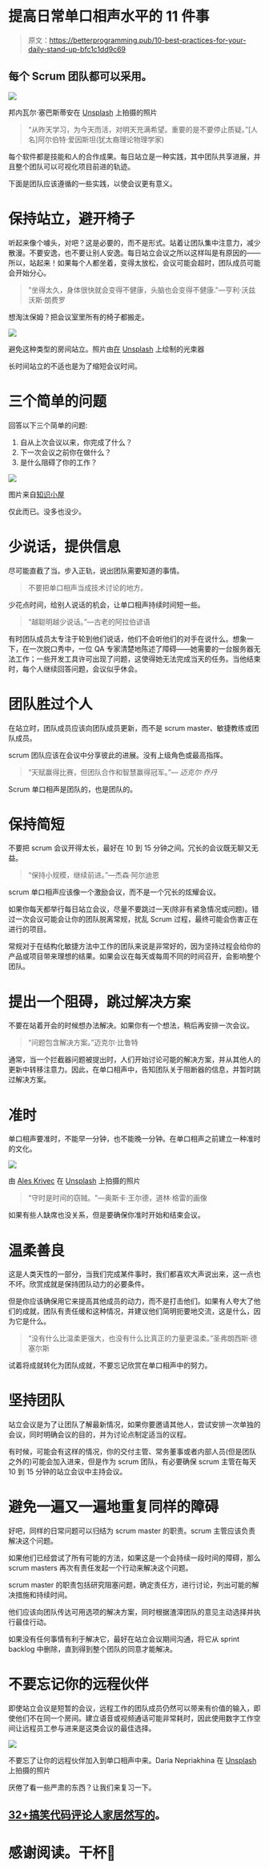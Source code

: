 # 提高日常单口相声水平的 11 件事

> 原文：<https://betterprogramming.pub/10-best-practices-for-your-daily-stand-up-bfc1c1dd9c69>

## 每个 Scrum 团队都可以采用。

![](img/780b33b20a6e702f7699fbb8abc376a3.png)

邦内瓦尔·塞巴斯蒂安在 [Unsplash](https://unsplash.com/s/photos/agile?utm_source=unsplash&utm_medium=referral&utm_content=creditCopyText) 上拍摄的照片

> “从昨天学习，为今天而活，对明天充满希望。重要的是不要停止质疑。”[人名]阿尔伯特·爱因斯坦(犹太裔理论物理学家)

每个软件都是技能和人的合作成果。每日站立是一种实践，其中团队共享进展，并且整个团队可以可视化项目前进的轨迹。

下面是团队应该遵循的一些实践，以使会议更有意义。

# 保持站立，避开椅子

听起来像个噱头，对吧？这是必要的，而不是形式。站着让团队集中注意力，减少散漫。不要安逸，也不要让别人安逸。每日站立会议之所以这样叫是有原因的——所以，站起来！如果每个人都坐着，变得太放松，会议可能会超时，团队成员可能会开始分心。

> "坐得太久，身体很快就会变得不健康，头脑也会变得不健康."—亨利·沃兹沃斯·朗费罗

想淘汰保姆？把会议室里所有的椅子都搬走。

![](img/b507fbea60c1312bff4793e4cc628a08.png)

避免这种类型的房间站立。照片由[在](https://unsplash.com/@drew_beamer?utm_source=unsplash&utm_medium=referral&utm_content=creditCopyText) [Unsplash](https://unsplash.com/s/photos/meeting?utm_source=unsplash&utm_medium=referral&utm_content=creditCopyText) 上绘制的光束器

长时间站立的不适也是为了缩短会议时间。

# 三个简单的问题

回答以下三个简单的问题:

1.  自从上次会议以来，你完成了什么？
2.  下一次会议之前你在做什么？
3.  是什么阻碍了你的工作？

![](img/68db91dfe702e63a81938ff975aee86e.png)

图片来自[知识小屋](https://www.knowledgehut.com/blog/agile/how-not-to-be-agile)

仅此而已。没多也没少。

# 少说话，提供信息

尽可能直截了当。步入正轨，说出团队需要知道的事情。

> 不要把单口相声当成技术讨论的地方。

少花点时间，给别人说话的机会，让单口相声持续时间短一些。

> “越聪明越少说话。”—古老的阿拉伯谚语

有时团队成员太专注于轮到他们说话，他们不会听他们的对手在说什么。想象一下，在一次脱口秀中，一位 QA 专家清楚地陈述了障碍——她需要的一台服务器无法工作；一些开发工具许可出现了问题，这使得她无法完成当天的任务。当他结束时，每个人继续回答问题，会议似乎休会。

# 团队胜过个人

在站立时，团队成员应该向团队成员更新，而不是 scrum master、敏捷教练或团队成员。

scrum 团队应该在会议中分享彼此的进展。没有上级角色或最高指挥。

> “天赋赢得比赛，但团队合作和智慧赢得冠军。”— *迈克尔·乔丹*

Scrum 单口相声是团队的，也是团队的。

# 保持简短

不要把 scrum 会议开得太长，最好在 10 到 15 分钟之间。冗长的会议既无聊又无益。

> “保持小规模，继续前进。”—杰森·阿尔迪恩

scrum 单口相声应该像一个激励会议，而不是一个冗长的炫耀会议。

如果你每天都举行每日站立会议，尽量不要跳过一天(除非有紧急情况或问题)。错过一次会议可能会让你的团队脱离常规，扰乱 Scrum 过程，最终可能会伤害正在进行的项目。

常规对于在结构化敏捷方法中工作的团队来说是非常好的，因为坚持过程会给你的产品或项目带来理想的结果。如果会议在每天或每周不同的时间召开，会影响整个团队。

# 提出一个阻碍，跳过解决方案

不要在站着开会的时候想办法解决。如果你有一个想法，稍后再安排一次会议。

> “问题包含解决方案。”迈克尔·比鲁特

通常，当一个拦截器问题被提出时，人们开始讨论可能的解决方案，并从其他人的更新中转移注意力。因此，在单口相声中，告知团队关于阻断器的信息，并暂时跳过解决方案。

# 准时

单口相声要准时，不能早一分钟，也不能晚一分钟。在单口相声之前建立一种准时的文化。

![](img/c496290b797581728233da74119c8979.png)

由 [Ales Krivec](https://unsplash.com/@aleskrivec?utm_source=unsplash&utm_medium=referral&utm_content=creditCopyText) 在 [Unsplash](https://unsplash.com/s/photos/on-time?utm_source=unsplash&utm_medium=referral&utm_content=creditCopyText) 上拍摄的照片

> "守时是时间的窃贼。"—奥斯卡·王尔德，道林·格雷的画像

如果有些人缺席也没关系，但是要确保你准时开始和结束会议。

# 温柔善良

这是人类天性的一部分，当我们完成某件事时，我们都喜欢大声说出来，这一点也不坏。欣赏成就是保持团队动力的必要条件。

但是你应该确保用它来提高其他成员的动力，而不是打击他们。如果有人夸大了他们的成就，团队有责任缓和这种情况，并建议他们简明扼要地交流，这是什么，因为它是什么。

> “没有什么比温柔更强大，也没有什么比真正的力量更温柔。”圣弗朗西斯·德塞尔斯

试着将成就转化为团队成就，不要忘记欣赏在单口相声中的努力。

# 坚持团队

站立会议是为了让团队了解最新情况，如果你要邀请其他人，尝试安排一次单独的会议，同时明确会议的目的，并为讨论点制定适当的议程。

有时候，可能会有这样的情况，你的交付主管、常务董事或者内部人员(但是团队之外的)可能会加入进来，但是作为 scrum 团队，有必要确保 scrum 主管在每天 10 到 15 分钟的站立会议中主持会议。

# 避免一遍又一遍地重复同样的障碍

好吧，同样的日常问题可以归结为 scrum master 的职责。scrum 主管应该负责解决这个问题。

如果他们已经尝试了所有可能的方法，如果这是一个会持续一段时间的障碍，那么 scrum masters 再次有责任发起一个行动来解决这个问题。

scrum master 的职责包括研究阻塞问题，确定责任方，进行讨论，列出可能的解决措施和持续时间。

他们应该向团队传达可用选项的解决方案，同时根据渣滓团队的意见主动选择并执行最佳行动。

如果没有任何事情有利于解决它，最好在站立会议期间沟通，将它从 sprint backlog 中删除，直到得到整个团队的同意才能解决。

# 不要忘记你的远程伙伴

即使站立会议是短暂的会议，远程工作的团队成员仍然可以带来有价值的输入，即使他们不在同一个房间。建立语音或视频通话可能非常耗时，因此使用数字工作空间让远程员工参与进来是这类会议的最佳选择。

![](img/39fdd9d485f2a44f7196edb8b232660d.png)

不要忘了让你的远程伙伴加入到单口相声中来。Daria Nepriakhina 在 [Unsplash](https://unsplash.com/s/photos/remote-work?utm_source=unsplash&utm_medium=referral&utm_content=creditCopyText) 上拍摄的照片

厌倦了看一些严肃的东西？让我们来复习一下。

## [32+搞笑代码评论人家居然写的](/javascript-in-plain-english/30-funny-code-comments-that-will-make-you-laugh-1c1b54d4ab00)。

# 感谢阅读。干杯🥂